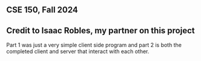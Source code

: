 ## CSE 150, Fall 2024

## Credit to Isaac Robles, my partner on this project

Part 1 was just a very simple client side program and part 2 is both the completed client and server that interact with each other.
